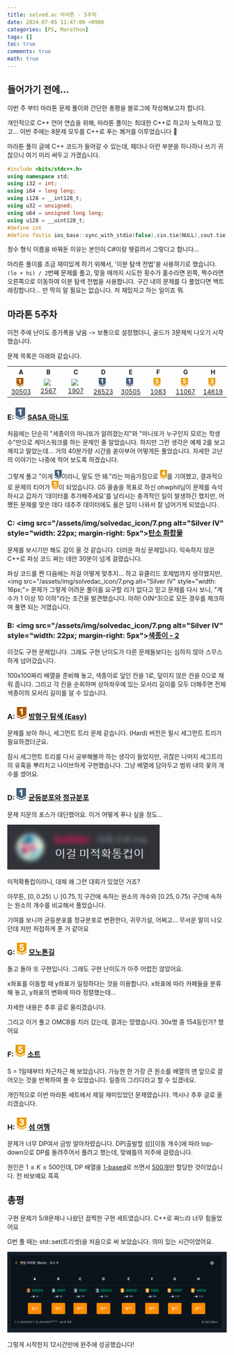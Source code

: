 ```yaml
---
title: solved.ac 마라톤 - 5주차
date: 2024-07-05 11:47:00 +0900
categories: [PS, Marathon]
tags: []
toc: true
comments: true
math: true
---
```


## 들어가기 전에...

이번 주 부터 마라톤 문제 풀이와 간단한 총평을 블로그에 작성해보고자 합니다.

개인적으로 C++ 언어 연습을 위해, 마라톤 풀이는 최대한 C++로 하고자 노력하고 있고... 이번 주에는 8문제 모두를 C++로 푸는 쾌거를 이루었습니다 🎉

마라톤 풀이 글에 C++ 코드가 들어갈 수 있는데, 헤더나 이런 부분을 하나하나 쓰기 귀찮으니 여기 미리 써두고 가겠습니다.

```cpp
#include <bits/stdc++.h>
using namespace std;
using i32 = int;
using i64 = long long;
using i128 = __int128_t;
using u32 = unsigned;
using u64 = unsigned long long;
using u128 = __uint128_t;
#define int
#define fastio ios_base::sync_with_stdio(false),cin.tie(NULL),cout.tie(NULL)
```

정수 형식 이름을 바꿔둔 이유는 본인이 C#이랑 헷갈려서 그렇다고 합니다...

마라톤 풀이를 조금 재미있게 하기 위해서, '이분 탐색 전법'을 사용하기로 했습니다. `(lo + hi) / 2`번째 문제를 풀고, 맞을 때까지 시도한 횟수가 홀수라면 왼쪽, 짝수라면 오른쪽으로 이동하여 이분 탐색 전법을 사용합니다. 구간 내의 문제를 다 풀었다면 백트래킹합니다... 만 딱히 알 필요는 없습니다. 저 재밌자고 하는 일이죠 뭐.

## 마라톤 5주차
이전 주에 난이도 증가폭을 낮음 -> 보통으로 설정했더니, 골드가 3문제씩 나오기 시작했습니다.

문제 목록은 아래와 같습니다.

<style>
.table_marathon td { width: 12.5% }
.img-link { vertical-align: middle; }
</style>
<table style="text-align: center; margin: 0 auto" class="table_marathon">
<th>A</th><th>B</th><th>C</th><th>D</th><th>E</th><th>F</th><th>G</th><th>H</th>
<tr>
<td><img src="/assets/img/solvedac_icon/5.png" alt="Bronze I" style="width: 16px; margin-right: 5px"><a href="https://boj.kr/30503" style="display: inline-block">30503</a></td>
<td><img src="/assets/img/solvedac_icon/7.png alt="Silver IV" style="width: 16px; margin-right: 5px"><a href="https://boj.kr/2567" style="display: inline-block">2567</a></td>
<td><img src="/assets/img/solvedac_icon/7.png alt="Silver IV" style="width: 16px; margin-right: 5px"><a href="https://boj.kr/1907" style="display: inline-block">1907</a></td>
<td><img src="/assets/img/solvedac_icon/10.png" alt="Silver I" style="width: 16px; margin-right: 5px"><a href="https://boj.kr/26523" style="display: inline-block">26523</a></td>
<td><img src="/assets/img/solvedac_icon/10.png" alt="Silver I" style="width: 16px; margin-right: 5px"><a href="https://boj.kr/30505" style="display: inline-block">30505</a></td>
<td><img src="/assets/img/solvedac_icon/11.png" alt="Gold V" style="width: 16px; margin-right: 5px"><a href="https://boj.kr/1083" style="display: inline-block">1083</a></td>
<td><img src="/assets/img/solvedac_icon/11.png" alt="Gold V" style="width: 16px; margin-right: 5px"><a href="https://boj.kr/11067" style="display: inline-block">11067</a></td>
<td><img src="/assets/img/solvedac_icon/13.png" alt="Gold III" style="width: 16px; margin-right: 5px"><a href="https://boj.kr/14619" style="display: inline-block">14619</a></td>
</tr>
</table>

### E: <img src="/assets/img/solvedac_icon/10.png" alt="Silver I" style="width: 22px; margin-right: 5px">[SASA 마니또](https://boj.kr/30505)
처음에는 단순히 "세종이의 마니또가 알려졌는지"와 "마니또가 누구인지 모르는 학생 수"만으로 케이스워크를 하는 문제인 줄 알았습니다. 하지만 그런 생각은 예제 2를 보고 깨지고 말았는데...
거의 40분가량 시간을 쏟아부어 어떻게든 풀었습니다. 자세한 고난의 이야기는 나중에 적어 보도록 하겠습니다.

그렇게 풀고 "이게 <span><img src="/assets/img/solvedac_icon/10.png" alt="Silver I" style="width: 16px;"></span>이라니, 말도 안 돼."라는 마음가짐으로 <span><img src="/assets/img/solvedac_icon/12.png" alt="Gold IV" style="width: 16px;"></span>를 기여했고, 결과적으로 문제의 티어가 <span><img src="/assets/img/solvedac_icon/11.png" alt="Gold V" style="width: 16px;"></span>이 되었습니다. G5 올솔을 목표로 하신 ohwphil님이 문제를 슥삭하시고 갑자기 '데이터를 추가해주세요'를 날리시는 충격적인 일이 발생하긴 했지만, 어쨌든 문제를 맞은 데다 데추주 데이터에도 옳은 답이 나와서 잘 넘어가게 되었습니다.

### C: <img src="/assets/img/solvedac_icon/7.png alt="Silver IV" style="width: 22px; margin-right: 5px">[탄소 화합물](https://boj.kr/1907)
문제를 보시기만 해도 감이 올 것 같습니다. 더러운 파싱 문제입니다. 익숙하지 않은 C++로 파싱 코드 짜는 데만 30분이 넘게 걸렸습니다.

파싱 코드를 짠 다음에는 저걸 어떻게 맞추지... 하고 유클리드 호제법까지 생각했지만, <span><img src="/assets/img/solvedac_icon/7.png alt="Silver IV" style="width: 16px;"></span> 문제가 그렇게 어려운 풀이를 요구할 리가 없다고 믿고 문제를 다시 보니, "계수가 1 이상 10 이하"라는 조건을 발견했습니다. 아하! O(N^3)으로 모든 경우를 체크하며 풀면 되는 거였습니다.

### B: <img src="/assets/img/solvedac_icon/7.png alt="Silver IV" style="width: 22px; margin-right: 5px">[색종이 - 2](https://boj.kr/2567)
이것도 구현 문제입니다. 그래도 구현 난이도가 다른 문제들보다는 심하지 않아 스무스하게 넘어갔습니다.

100x100짜리 배열을 준비해 놓고, 색종이로 덮인 칸을 1로, 덮이지 않은 칸을 0으로 채워 줍니다. 그리고 각 칸을 순회하며 상하좌우에 있는 모서리 길이를 모두 더해주면 전체 색종이의 모서리 길이를 알 수 있습니다.


### A: <img src="/assets/img/solvedac_icon/5.png" alt="Bronze I" style="width: 22px; margin-right: 5px">[방형구 탐색 (Easy)](https://boj.kr/30503)
문제를 보아 하니, 세그먼트 트리 문제 같습니다. (Hard) 버전은 필시 세그먼트 트리가 필요하겠더군요.

잠시 세그먼트 트리를 다시 공부해볼까 하는 생각이 들었지만, 귀찮은 나머지 세그트리의 유혹을 뿌리치고 나이브하게 구현했습니다. 그냥 배열에 담아두고 범위 내의 꽃의 개수를 셌어요.


### D: <img src="/assets/img/solvedac_icon/10.png" alt="Silver I" style="width: 22px; margin-right: 5px">[균등분포와 정규분포](https://boj.kr/26523)
문제 지문의 포스가 대단했어요. 이거 어떻게 푸나 싶을 정도...

<span><img src="/assets/img/marathon_5th/calculus.png" alt="이걸 미적확통컵이"></span>

미적확통컵이라니, 대체 왜 그런 대회가 있었던 거죠?

아무튼, $[0, 0.25) ∪ [0.75, 1]$ 구간에 속하는 원소의 개수와 $[0.25, 0.75)$ 구간에 속하는 원소의 개수를 비교해서 풀었습니다.

기여를 보니까 균등분포를 정규분포로 변환한다, 귀무가설, 어쩌고... 무서운 말이 나오던데 저만 허접하게 푼 거 같아요

### G: <img src="/assets/img/solvedac_icon/11.png" alt="Gold V" style="width: 22px; margin-right: 5px">[모노톤길](https://boj.kr/11067)
돌고 돌아 또 구현입니다. 그래도 구현 난이도가 아주 어렵진 않았어요.

x좌표를 이동할 때 y좌표가 일정하다는 것을 이용합니다. x좌표에 따라 카페들을 분류해 놓고, y좌표의 변화에 따라 정렬했는데...

자세한 내용은 추후 글로 올리겠습니다.

그리고 이거 풀고 OMCB를 치러 갔는데, 결과는 망했습니다. 30x명 중 154등인가? 했어요

### F: <img src="/assets/img/solvedac_icon/11.png" alt="Gold V" style="width: 22px; margin-right: 5px">[소트](https://boj.kr/1083)
S = 1일때부터 차근차근 해 보았습니다. 가능한 한 가장 큰 원소를 배열의 맨 앞으로 끌어오는 것을 반복하여 풀 수 있었습니다. 일종의 그리디라고 할 수 있겠네요. 

개인적으로 이번 마라톤 세트에서 제일 재미있었던 문제였습니다. 역시나 추후 글로 올리겠습니다.

### H: <img src="/assets/img/solvedac_icon/13.png" alt="Gold III" style="width: 22px; margin-right: 5px">[섬 여행](https://boj.kr/14619)
문제가 너무 DP여서 금방 알아차렸습니다. DP[출발할 섬][이동 개수]에 따라 top-down으로 DP를 돌려주어서 풀려고 했는데, 맞왜틀의 저주에 걸렸습니다.

원인은 $1 \leq K \leq 500$인데, DP 배열을 <u>1-based</u>로 쓰면서 <u>500개</u>만 할당한 것이었습니다. 전 바보예요 흑흑

## 총평
구현 문제가 5/8문제나 나왔던 끔찍한 구현 세트였습니다. C++로 짜느라 너무 힘들었어요

G번 풀 때는 std::set(트리셋)을 처음으로 써 보았습니다. 의미 있는 시간이었어요.

<img src="/assets/img/marathon_5th/marathon_5th.png" alt="마라톤 완주!">

그렇게 시작한지 12시간만에 완주에 성공했습니다!
